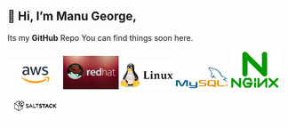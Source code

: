 ## 👋 Hi, I’m **Manu George**,
Its my **GitHub** Repo You can find things soon here. 
    
<img src="aws.png" width="100"><img src="red.jpg" width="100"><img src="linux.jpg" width="100"><img src="mysql.jpg" width="100"><img src="nginx.png" width="90"><img src="salt.png" width="100">






<!---
ManuGit1996/ManuGit1996 is a ✨ special ✨ repository because its `README.md` (this file) appears on your GitHub profile.
You can click the Preview link to take a look at your changes.
--->
